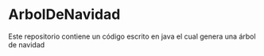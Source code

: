 # ArbolDeNavidad
Este repositorio contiene un código escrito en java el cual genera una árbol de navidad

